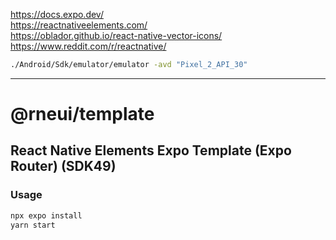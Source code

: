 <https://docs.expo.dev/>  
<https://reactnativeelements.com/>  
<https://oblador.github.io/react-native-vector-icons/>
<https://www.reddit.com/r/reactnative/>

```sh
./Android/Sdk/emulator/emulator -avd "Pixel_2_API_30"
```

---

# @rneui/template

## React Native Elements Expo Template (Expo Router) (SDK49)

### Usage

```bash
npx expo install
yarn start
```
